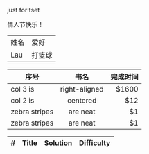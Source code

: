 just for tset

情人节快乐！

<table>
<tr>
  <td>姓名</td>
  <td>爱好</td>
</tr>
<tr>
  <td>Lau</td>
  <td>打篮球</td>
</tr>
</table>




|     序号       |    书名       |     完成时间  |
| ------------- |:-------------:| ------------:|
| col 3 is      | right-aligned | $1600 |
| col 2 is      | centered      |   $12 |
| zebra stripes | are neat      |    $1 |
| zebra stripes | are neat      |    $1 |


| #   | Title  | Solution | Difficulty |
| --- | ------ | -------- | ---------- |
